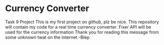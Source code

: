 # Currency Converter
 Task 9 Project
This is my first project on github, plz be nice.
This repository will contain my code for a real time currency converter.
Fixer API will be used for the currency information
Thank you for reading this message from some unknown twat on the internet
-Blep